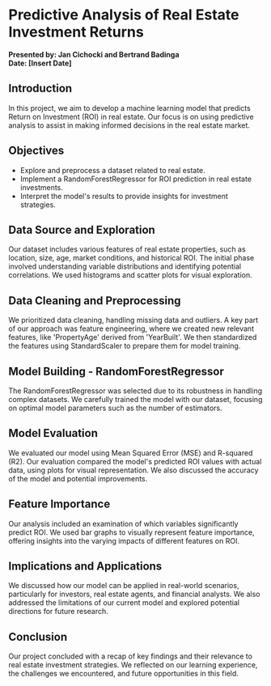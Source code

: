 # Predictive Analysis of Real Estate Investment Returns

**Presented by: Jan Cichocki and Bertrand Badinga**  
**Date: [Insert Date]**

## Introduction
In this project, we aim to develop a machine learning model that predicts Return on Investment (ROI) in real estate. Our focus is on using predictive analysis to assist in making informed decisions in the real estate market.

## Objectives
- Explore and preprocess a dataset related to real estate.
- Implement a RandomForestRegressor for ROI prediction in real estate investments.
- Interpret the model's results to provide insights for investment strategies.

## Data Source and Exploration
Our dataset includes various features of real estate properties, such as location, size, age, market conditions, and historical ROI. The initial phase involved understanding variable distributions and identifying potential correlations. We used histograms and scatter plots for visual exploration.

## Data Cleaning and Preprocessing
We prioritized data cleaning, handling missing data and outliers. A key part of our approach was feature engineering, where we created new relevant features, like 'PropertyAge' derived from 'YearBuilt'. We then standardized the features using StandardScaler to prepare them for model training.

## Model Building - RandomForestRegressor
The RandomForestRegressor was selected due to its robustness in handling complex datasets. We carefully trained the model with our dataset, focusing on optimal model parameters such as the number of estimators.

## Model Evaluation
We evaluated our model using Mean Squared Error (MSE) and R-squared (R2). Our evaluation compared the model's predicted ROI values with actual data, using plots for visual representation. We also discussed the accuracy of the model and potential improvements.

## Feature Importance
Our analysis included an examination of which variables significantly predict ROI. We used bar graphs to visually represent feature importance, offering insights into the varying impacts of different features on ROI.

## Implications and Applications
We discussed how our model can be applied in real-world scenarios, particularly for investors, real estate agents, and financial analysts. We also addressed the limitations of our current model and explored potential directions for future research.

## Conclusion
Our project concluded with a recap of key findings and their relevance to real estate investment strategies. We reflected on our learning experience, the challenges we encountered, and future opportunities in this field.
